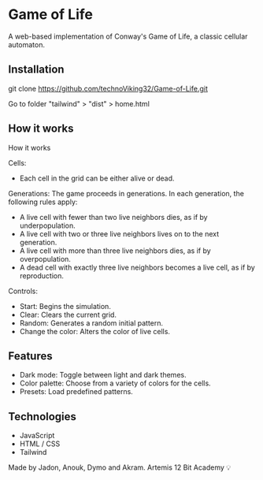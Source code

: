 # Game of Life

A web-based implementation of Conway's Game of Life, a classic cellular automaton.


## Installation

git clone https://github.com/technoViking32/Game-of-Life.git

Go to folder "tailwind" > "dist" > home.html

## How it works
How it works

Cells: 
- Each cell in the grid can be either alive or dead.

Generations: 
The game proceeds in generations. In each generation, the following rules apply:

- A live cell with fewer than two live neighbors dies, as if by underpopulation.
- A live cell with two or three live neighbors lives on to the next generation.
- A live cell with more than three live neighbors dies, as if by overpopulation.   
- A dead cell with exactly three live neighbors becomes a live cell, as if by reproduction.   

Controls:
- Start: Begins the simulation.
- Clear: Clears the current grid.
- Random: Generates a random initial pattern.
- Change the color: Alters the color of live cells.

## Features
- Dark mode: Toggle between light and dark themes.
- Color palette: Choose from a variety of colors for the cells.
- Presets: Load predefined patterns.

## Technologies
- JavaScript
- HTML / CSS
- Tailwind

Made by Jadon, Anouk, Dymo and Akram. 
Artemis 12
Bit Academy 💡


